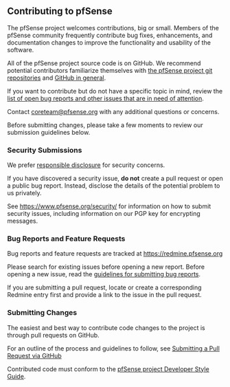## Contributing to pfSense

The pfSense project welcomes contributions, big or small. Members of the pfSense community frequently contribute bug fixes, enhancements, and documentation changes to improve the functionality and usability of the software.

All of the pfSense project source code is on GitHub. We recommend potential contributors familiarize themselves with [the pfSense project git repositories](https://github.com/pfsense) and [GitHub in general](https://help.github.com).

If you want to contribute but do not have a specific topic in mind, review the [list of open bug reports and other issues that are in need of attention](https://redmine.pfsense.org/projects/pfsense/issues).

Contact [coreteam@pfsense.org](mailto:coreteam@pfsense.org "Mail to coreteam@pfsense.org") with any additional questions or concerns.

Before submitting changes, please take a few moments to review our submission guidelines below.

### **Security Submissions**

We prefer [responsible disclosure](https://en.wikipedia.org/wiki/Responsible_disclosure) for security concerns.

If you have discovered a security issue, **do not** create a pull request or open a public bug report. Instead, disclose the details of the potential problem to us privately.

See https://www.pfsense.org/security/ for information on how to submit security issues, including information on our PGP key for encrypting messages.

### **Bug Reports and Feature Requests**

Bug reports and feature requests are tracked at https://redmine.pfsense.org

Please search for existing issues before opening a new report. Before opening a new issue, read the [guidelines for submitting bug reports](https://doc.pfsense.org/index.php/Bug_reporting).

If you are submitting a pull request, locate or create a corresponding Redmine entry first and provide a link to the issue in the pull request.

### **Submitting Changes**

The easiest and best way to contribute code changes to the project is through pull requests on GitHub.

For an outline of the process and guidelines to follow, see [Submitting a Pull Request via GitHub](https://doc.pfsense.org/index.php/Submitting_a_Pull_Request_via_Github)

Contributed code must conform to the [pfSense project Developer Style Guide](https://doc.pfsense.org/index.php/Developer_Style_Guide).

